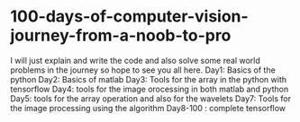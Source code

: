 # 100-days-of-computer-vision-journey-from-a-noob-to-pro
I will just explain and write the code and also solve some real world problems in the journey so hope to see you all here.
Day1: Basics of the python
Day2: Basics of matlab
Day3: Tools for the array in the python with tensorflow
Day4: tools for the image orocessing in both matlab and python
Day5: tools for the array operation and also for the wavelets
Day7: Tools for the image processing using the algorithm
Day8-100 : complete tensorflow
